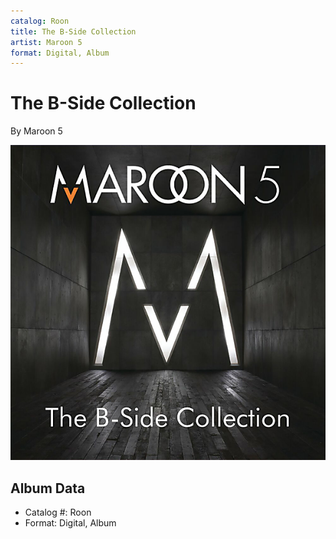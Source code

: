 ```yaml
---
catalog: Roon
title: The B-Side Collection
artist: Maroon 5
format: Digital, Album
---
```


# The B-Side Collection

By Maroon 5

![](../../assets/albumcovers/Maroon_5-The_B-Side_Collection.png)

## Album Data

- Catalog #: Roon
- Format: Digital, Album

